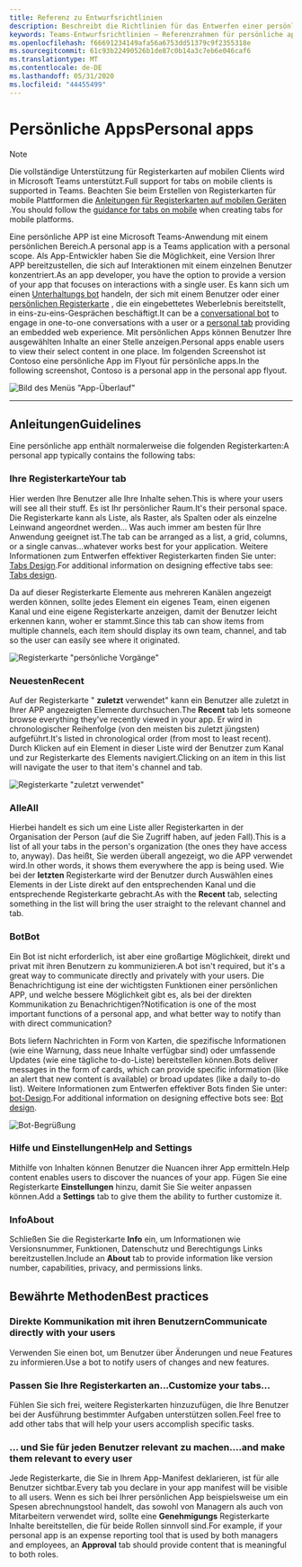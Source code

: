 ```yaml
---
title: Referenz zu Entwurfsrichtlinien
description: Beschreibt die Richtlinien für das Entwerfen einer persönlichen app.
keywords: Teams-Entwurfsrichtlinien – Referenzrahmen für persönliche apps
ms.openlocfilehash: f66691234149afa56a6753dd51379c9f2355318e
ms.sourcegitcommit: 61c93b22490526b1de87c0b14a3c7eb6e046caf6
ms.translationtype: MT
ms.contentlocale: de-DE
ms.lasthandoff: 05/31/2020
ms.locfileid: "44455499"
---
```

# <a name="personal-apps"></a><span data-ttu-id="0b6b6-104">Persönliche Apps</span><span class="sxs-lookup"><span data-stu-id="0b6b6-104">Personal apps</span></span>

> [!NOTE]
> <span data-ttu-id="0b6b6-105">Die vollständige Unterstützung für Registerkarten auf mobilen Clients wird in Microsoft Teams unterstützt.</span><span class="sxs-lookup"><span data-stu-id="0b6b6-105">Full support for tabs on mobile clients is supported in Teams.</span></span> <span data-ttu-id="0b6b6-106">Beachten Sie beim Erstellen von Registerkarten für mobile Plattformen die [Anleitungen für Registerkarten auf mobilen Geräten](../../tabs/design/tabs-mobile.md) .</span><span class="sxs-lookup"><span data-stu-id="0b6b6-106">You should follow the [guidance for tabs on mobile](../../tabs/design/tabs-mobile.md) when creating tabs for mobile platforms.</span></span>

<span data-ttu-id="0b6b6-107">Eine persönliche APP ist eine Microsoft Teams-Anwendung mit einem persönlichen Bereich.</span><span class="sxs-lookup"><span data-stu-id="0b6b6-107">A personal app is a Teams application with a personal scope.</span></span>  <span data-ttu-id="0b6b6-108">Als App-Entwickler haben Sie die Möglichkeit, eine Version Ihrer APP bereitzustellen, die sich auf Interaktionen mit einem einzelnen Benutzer konzentriert.</span><span class="sxs-lookup"><span data-stu-id="0b6b6-108">As an app developer, you have the option to provide a version of your app that focuses on interactions with a single user.</span></span> <span data-ttu-id="0b6b6-109">Es kann sich um einen [Unterhaltungs bot](../../bots/what-are-bots.md) handeln, der sich mit einem Benutzer oder einer [persönlichen Registerkarte](../../tabs/what-are-tabs.md) , die ein eingebettetes Weberlebnis bereitstellt, in eins-zu-eins-Gesprächen beschäftigt.</span><span class="sxs-lookup"><span data-stu-id="0b6b6-109">It can be a [conversational bot](../../bots/what-are-bots.md) to engage in one-to-one conversations with a user or a [personal tab](../../tabs/what-are-tabs.md) providing an embedded web experience.</span></span> <span data-ttu-id="0b6b6-110">Mit persönlichen Apps können Benutzer Ihre ausgewählten Inhalte an einer Stelle anzeigen.</span><span class="sxs-lookup"><span data-stu-id="0b6b6-110">Personal apps enable users to view their select content in one place.</span></span> <span data-ttu-id="0b6b6-111">Im folgenden Screenshot ist Contoso eine persönliche App im Flyout für persönliche apps.</span><span class="sxs-lookup"><span data-stu-id="0b6b6-111">In the following screenshot, Contoso is a personal app in the personal app flyout.</span></span>

![Bild des Menüs "App-Überlauf"](~/assets/images/Personal-apps-App-flyout.png)

---

## <a name="guidelines"></a><span data-ttu-id="0b6b6-113">Anleitungen</span><span class="sxs-lookup"><span data-stu-id="0b6b6-113">Guidelines</span></span>

<span data-ttu-id="0b6b6-114">Eine persönliche app enthält normalerweise die folgenden Registerkarten:</span><span class="sxs-lookup"><span data-stu-id="0b6b6-114">A personal app typically contains the following tabs:</span></span>

### <a name="your-tab"></a><span data-ttu-id="0b6b6-115">Ihre Registerkarte</span><span class="sxs-lookup"><span data-stu-id="0b6b6-115">Your tab</span></span>

<span data-ttu-id="0b6b6-116">Hier werden Ihre Benutzer alle Ihre Inhalte sehen.</span><span class="sxs-lookup"><span data-stu-id="0b6b6-116">This is where your users will see all their stuff.</span></span> <span data-ttu-id="0b6b6-117">Es ist Ihr persönlicher Raum.</span><span class="sxs-lookup"><span data-stu-id="0b6b6-117">It's their personal space.</span></span> <span data-ttu-id="0b6b6-118">Die Registerkarte kann als Liste, als Raster, als Spalten oder als einzelne Leinwand angeordnet werden... Was auch immer am besten für Ihre Anwendung geeignet ist.</span><span class="sxs-lookup"><span data-stu-id="0b6b6-118">The tab can be arranged as a list, a grid, columns, or a single canvas...whatever works best for your application.</span></span> <span data-ttu-id="0b6b6-119">Weitere Informationen zum Entwerfen effektiver Registerkarten finden Sie unter: [Tabs Design](../../tabs/design/tabs.md).</span><span class="sxs-lookup"><span data-stu-id="0b6b6-119">For additional information on designing effective tabs see: [Tabs design](../../tabs/design/tabs.md).</span></span>

<span data-ttu-id="0b6b6-120">Da auf dieser Registerkarte Elemente aus mehreren Kanälen angezeigt werden können, sollte jedes Element ein eigenes Team, einen eigenen Kanal und eine eigene Registerkarte anzeigen, damit der Benutzer leicht erkennen kann, woher er stammt.</span><span class="sxs-lookup"><span data-stu-id="0b6b6-120">Since this tab can show items from multiple channels, each item should display its own team, channel, and tab so the user can easily see where it originated.</span></span>

![Registerkarte "persönliche Vorgänge"](~/assets/images/Personal-apps-MY-tab.png)

### <a name="recent"></a><span data-ttu-id="0b6b6-122">Neuesten</span><span class="sxs-lookup"><span data-stu-id="0b6b6-122">Recent</span></span>

<span data-ttu-id="0b6b6-123">Auf der Registerkarte " **zuletzt** verwendet" kann ein Benutzer alle zuletzt in Ihrer APP angezeigten Elemente durchsuchen.</span><span class="sxs-lookup"><span data-stu-id="0b6b6-123">The **Recent** tab lets someone browse everything they've recently viewed in your app.</span></span> <span data-ttu-id="0b6b6-124">Er wird in chronologischer Reihenfolge (von den meisten bis zuletzt jüngsten) aufgeführt.</span><span class="sxs-lookup"><span data-stu-id="0b6b6-124">It's listed in chronological order (from most to least recent).</span></span> <span data-ttu-id="0b6b6-125">Durch Klicken auf ein Element in dieser Liste wird der Benutzer zum Kanal und zur Registerkarte des Elements navigiert.</span><span class="sxs-lookup"><span data-stu-id="0b6b6-125">Clicking on an item in this list will navigate the user to that item's channel and tab.</span></span>

![Registerkarte "zuletzt verwendet"](~/assets/images/Personal-apps-Recent-tab.png)

### <a name="all"></a><span data-ttu-id="0b6b6-127">Alle</span><span class="sxs-lookup"><span data-stu-id="0b6b6-127">All</span></span>

<span data-ttu-id="0b6b6-128">Hierbei handelt es sich um eine Liste aller Registerkarten in der Organisation der Person (auf die Sie Zugriff haben, auf jeden Fall).</span><span class="sxs-lookup"><span data-stu-id="0b6b6-128">This is a list of all your tabs in the person's organization (the ones they have access to, anyway).</span></span> <span data-ttu-id="0b6b6-129">Das heißt, Sie werden überall angezeigt, wo die APP verwendet wird.</span><span class="sxs-lookup"><span data-stu-id="0b6b6-129">In other words, it shows them everywhere the app is being used.</span></span> <span data-ttu-id="0b6b6-130">Wie bei der **letzten** Registerkarte wird der Benutzer durch Auswählen eines Elements in der Liste direkt auf den entsprechenden Kanal und die entsprechende Registerkarte gebracht.</span><span class="sxs-lookup"><span data-stu-id="0b6b6-130">As with the **Recent** tab, selecting something in the list will bring the user straight to the relevant channel and tab.</span></span>

### <a name="bot"></a><span data-ttu-id="0b6b6-131">Bot</span><span class="sxs-lookup"><span data-stu-id="0b6b6-131">Bot</span></span>

<span data-ttu-id="0b6b6-132">Ein Bot ist nicht erforderlich, ist aber eine großartige Möglichkeit, direkt und privat mit ihren Benutzern zu kommunizieren.</span><span class="sxs-lookup"><span data-stu-id="0b6b6-132">A bot isn't required, but it's a great way to communicate directly and privately with your users.</span></span> <span data-ttu-id="0b6b6-133">Die Benachrichtigung ist eine der wichtigsten Funktionen einer persönlichen APP, und welche bessere Möglichkeit gibt es, als bei der direkten Kommunikation zu Benachrichtigen?</span><span class="sxs-lookup"><span data-stu-id="0b6b6-133">Notification is one of the most important functions of a personal app, and what better way to notify than with direct communication?</span></span>

<span data-ttu-id="0b6b6-134">Bots liefern Nachrichten in Form von Karten, die spezifische Informationen (wie eine Warnung, dass neue Inhalte verfügbar sind) oder umfassende Updates (wie eine tägliche to-do-Liste) bereitstellen können.</span><span class="sxs-lookup"><span data-stu-id="0b6b6-134">Bots deliver messages in the form of cards, which can provide specific information (like an alert that new content is available) or broad updates (like a daily to-do list).</span></span> <span data-ttu-id="0b6b6-135">Weitere Informationen zum Entwerfen effektiver Bots finden Sie unter: [bot-Design](../../bots/design/bots.md).</span><span class="sxs-lookup"><span data-stu-id="0b6b6-135">For additional information on designing effective bots see: [Bot design](../../bots/design/bots.md).</span></span>

![Bot-Begrüßung](~/assets/images/Personal-apps-Bot.png)

### <a name="help-and-settings"></a><span data-ttu-id="0b6b6-137">Hilfe und Einstellungen</span><span class="sxs-lookup"><span data-stu-id="0b6b6-137">Help and Settings</span></span>

<span data-ttu-id="0b6b6-138">Mithilfe von Inhalten können Benutzer die Nuancen ihrer App ermitteln.</span><span class="sxs-lookup"><span data-stu-id="0b6b6-138">Help content enables users to discover the nuances of your app.</span></span> <span data-ttu-id="0b6b6-139">Fügen Sie eine Registerkarte **Einstellungen** hinzu, damit Sie Sie weiter anpassen können.</span><span class="sxs-lookup"><span data-stu-id="0b6b6-139">Add a **Settings** tab to give them the ability to further customize it.</span></span>

### <a name="about"></a><span data-ttu-id="0b6b6-140">Info</span><span class="sxs-lookup"><span data-stu-id="0b6b6-140">About</span></span>

<span data-ttu-id="0b6b6-141">Schließen Sie die Registerkarte **Info** ein, um Informationen wie Versionsnummer, Funktionen, Datenschutz und Berechtigungs Links bereitzustellen.</span><span class="sxs-lookup"><span data-stu-id="0b6b6-141">Include an **About** tab to provide information like version number, capabilities, privacy, and permissions links.</span></span>

## <a name="best-practices"></a><span data-ttu-id="0b6b6-142">Bewährte Methoden</span><span class="sxs-lookup"><span data-stu-id="0b6b6-142">Best practices</span></span>

### <a name="communicate-directly-with-your-users"></a><span data-ttu-id="0b6b6-143">Direkte Kommunikation mit ihren Benutzern</span><span class="sxs-lookup"><span data-stu-id="0b6b6-143">Communicate directly with your users</span></span>

<span data-ttu-id="0b6b6-144">Verwenden Sie einen bot, um Benutzer über Änderungen und neue Features zu informieren.</span><span class="sxs-lookup"><span data-stu-id="0b6b6-144">Use a bot to notify users of changes and new features.</span></span>

### <a name="customize-your-tabs"></a><span data-ttu-id="0b6b6-145">Passen Sie Ihre Registerkarten an...</span><span class="sxs-lookup"><span data-stu-id="0b6b6-145">Customize your tabs...</span></span>

<span data-ttu-id="0b6b6-146">Fühlen Sie sich frei, weitere Registerkarten hinzuzufügen, die Ihre Benutzer bei der Ausführung bestimmter Aufgaben unterstützen sollen.</span><span class="sxs-lookup"><span data-stu-id="0b6b6-146">Feel free to add other tabs that will help your users accomplish specific tasks.</span></span>

### <a name="and-make-them-relevant-to-every-user"></a><span data-ttu-id="0b6b6-147">... und Sie für jeden Benutzer relevant zu machen.</span><span class="sxs-lookup"><span data-stu-id="0b6b6-147">...and make them relevant to every user</span></span>

<span data-ttu-id="0b6b6-148">Jede Registerkarte, die Sie in Ihrem App-Manifest deklarieren, ist für alle Benutzer sichtbar.</span><span class="sxs-lookup"><span data-stu-id="0b6b6-148">Every tab you declare in your app manifest will be visible to all users.</span></span> <span data-ttu-id="0b6b6-149">Wenn es sich bei Ihrer persönlichen App beispielsweise um ein Spesen abrechnungstool handelt, das sowohl von Managern als auch von Mitarbeitern verwendet wird, sollte eine **Genehmigungs** Registerkarte Inhalte bereitstellen, die für beide Rollen sinnvoll sind.</span><span class="sxs-lookup"><span data-stu-id="0b6b6-149">For example, if your personal app is an expense reporting tool that is used by both managers and employees, an **Approval** tab should provide content that is meaningful to both roles.</span></span>
